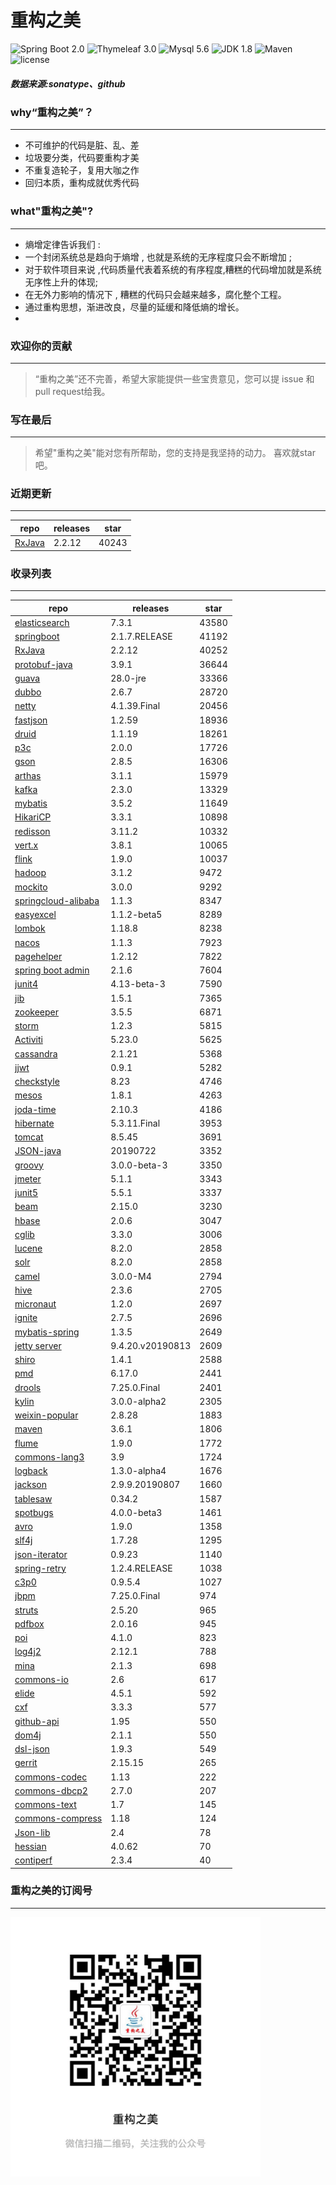 # 重构之美
![Spring Boot 2.0](https://img.shields.io/badge/Spring%20Boot-2.0-brightgreen.svg)
![Thymeleaf 3.0](https://img.shields.io/badge/Thymeleaf-3.0-yellow.svg)
![Mysql 5.6](https://img.shields.io/badge/Mysql-5.6-blue.svg)
![JDK 1.8](https://img.shields.io/badge/JDK-1.8-brightgreen.svg)
![Maven](https://img.shields.io/badge/Maven-3.5.0-yellowgreen.svg)
![license](https://img.shields.io/badge/license-Apache%202-blue.svg)
##### 数据来源:sonatype、github

### why“重构之美”？
--- 
- 不可维护的代码是脏、乱、差
- 垃圾要分类，代码要重构才美
- 不重复造轮子，复用大咖之作
- 回归本质，重构成就优秀代码


### what"重构之美"?
---
- 熵增定律告诉我们 :
- 一个封闭系统总是趋向于熵增 , 也就是系统的无序程度只会不断增加 ;
- 对于软件项目来说 ,代码质量代表着系统的有序程度,糟糕的代码增加就是系统无序性上升的体现;
- 在无外力影响的情况下 , 糟糕的代码只会越来越多，腐化整个工程。
- 通过重构思想，渐进改良，尽量的延缓和降低熵的增长。
- 


### 欢迎你的贡献
---
> “重构之美”还不完善，希望大家能提供一些宝贵意见，您可以提 issue 和 pull request给我。


### 写在最后
---
> 希望"重构之美"能对您有所帮助，您的支持是我坚持的动力。
> 喜欢就star吧。


### 近期更新
---
repo | releases | star
---|---|---
[RxJava](https://github.com/ReactiveX/RxJava) | 2.2.12 | 40243

### 收录列表
---
repo | releases | star
---|---|---
[elasticsearch](https://github.com/elastic/elasticsearch) | 7.3.1 | 43580 
[springboot](https://github.com/spring-projects/spring-boot) | 2.1.7.RELEASE | 41192 
[RxJava](https://github.com/ReactiveX/RxJava) | 2.2.12 | 40252 
[protobuf-java](https://github.com/protocolbuffers/protobuf) | 3.9.1 | 36644 
[guava](https://github.com/google/guava) | 28.0-jre | 33366 
[dubbo](https://github.com/apache/incubator-dubbo) | 2.6.7 | 28720 
[netty](https://github.com/netty/netty) | 4.1.39.Final | 20456 
[fastjson](https://github.com/alibaba/fastjson) | 1.2.59 | 18936 
[druid](https://github.com/alibaba/druid) | 1.1.19 | 18261 
[p3c](https://github.com/alibaba/p3c) | 2.0.0 | 17726 
[gson](https://github.com/google/gson) | 2.8.5 | 16306 
[arthas](https://github.com/alibaba/arthas) | 3.1.1 | 15979 
[kafka](https://github.com/apache/kafka) | 2.3.0 | 13329 
[mybatis](https://github.com/mybatis/mybatis-3) | 3.5.2 | 11649 
[HikariCP](https://github.com/brettwooldridge/HikariCP) | 3.3.1 | 10898 
[redisson](https://github.com/redisson/redisson) | 3.11.2 | 10332 
[vert.x](https://github.com/eclipse-vertx/vert.x) | 3.8.1 | 10065 
[flink](https://github.com/apache/flink) | 1.9.0 | 10037 
[hadoop](https://github.com/apache/hadoop) | 3.1.2 | 9472 
[mockito](https://github.com/mockito/mockito) | 3.0.0 | 9292 
[springcloud-alibaba](https://github.com/spring-cloud-incubator/spring-cloud-alibaba) | 1.1.3 | 8347 
[easyexcel](https://github.com/alibaba/easyexcel) | 1.1.2-beta5 | 8289 
[lombok](https://github.com/rzwitserloot/lombok) | 1.18.8 | 8238 
[nacos](https://github.com/alibaba/nacos) | 1.1.3 | 7923 
[pagehelper](https://github.com/pagehelper/Mybatis-PageHelper) | 1.2.12 | 7822 
[spring boot admin](https://github.com/codecentric/spring-boot-admin) | 2.1.6 | 7604 
[junit4](https://github.com/junit-team/junit4) | 4.13-beta-3 | 7590 
[jib](https://github.com/GoogleContainerTools/jib) | 1.5.1 | 7365 
[zookeeper](https://github.com/apache/zookeeper) | 3.5.5 | 6871 
[storm](https://github.com/apache/storm) | 1.2.3 | 5815 
[Activiti](https://github.com/Activiti/Activiti) | 5.23.0 | 5625 
[cassandra](https://github.com/apache/cassandra) | 2.1.21 | 5368 
[jjwt](https://github.com/jwtk/jjwt) | 0.9.1 | 5282 
[checkstyle](https://github.com/checkstyle/checkstyle) | 8.23 | 4746 
[mesos](https://github.com/apache/mesos) | 1.8.1 | 4263 
[joda-time](https://github.com/JodaOrg/joda-time) | 2.10.3 | 4186 
[hibernate](https://github.com/hibernate/hibernate-orm) | 5.3.11.Final | 3953 
[tomcat](https://github.com/apache/tomcat) | 8.5.45 | 3691 
[JSON-java](https://github.com/stleary/JSON-java) | 20190722 | 3352 
[groovy](https://github.com/apache/groovy) | 3.0.0-beta-3 | 3350 
[jmeter](https://github.com/apache/jmeter) | 5.1.1 | 3343 
[junit5](https://github.com/junit-team/junit5) | 5.5.1 | 3337 
[beam](https://github.com/apache/beam) | 2.15.0 | 3230 
[hbase](https://github.com/apache/hbase) | 2.0.6 | 3047 
[cglib](https://github.com/cglib/cglib) | 3.3.0 | 3006 
[lucene](https://github.com/apache/lucene-solr) | 8.2.0 | 2858 
[solr](https://github.com/apache/lucene-solr) | 8.2.0 | 2858 
[camel](https://github.com/apache/camel) | 3.0.0-M4 | 2794 
[hive](https://github.com/apache/hive) | 2.3.6 | 2705 
[micronaut](https://github.com/micronaut-projects/micronaut-core) | 1.2.0 | 2697 
[ignite](https://github.com/apache/ignite) | 2.7.5 | 2696 
[mybatis-spring](https://github.com/mybatis/spring-boot-starter) | 1.3.5 | 2649 
[jetty server](https://github.com/eclipse/jetty.project) | 9.4.20.v20190813 | 2609 
[shiro](https://github.com/apache/shiro) | 1.4.1 | 2588 
[pmd](https://github.com/pmd/pmd) | 6.17.0 | 2441 
[drools](https://github.com/kiegroup/drools) | 7.25.0.Final | 2401 
[kylin](https://github.com/apache/kylin) | 3.0.0-alpha2 | 2305 
[weixin-popular](https://github.com/liyiorg/weixin-popular) | 2.8.28 | 1883 
[maven](https://github.com/apache/maven) | 3.6.1 | 1806 
[flume](https://github.com/apache/flume) | 1.9.0 | 1772 
[commons-lang3](https://github.com/apache/commons-lang) | 3.9 | 1724 
[logback](https://github.com/qos-ch/logback) | 1.3.0-alpha4 | 1676 
[jackson](https://github.com/FasterXML/jackson-core) | 2.9.9.20190807 | 1660 
[tablesaw](https://github.com/jtablesaw/tablesaw) | 0.34.2 | 1587 
[spotbugs](https://github.com/spotbugs/spotbugs) | 4.0.0-beta3 | 1461 
[avro](https://github.com/apache/avro) | 1.9.0 | 1358 
[slf4j](https://github.com/qos-ch/slf4j) | 1.7.28 | 1295 
[json-iterator](https://github.com/json-iterator/java) | 0.9.23 | 1140 
[spring-retry](https://github.com/spring-projects/spring-retry) | 1.2.4.RELEASE | 1038 
[c3p0](https://github.com/swaldman/c3p0) | 0.9.5.4 | 1027 
[jbpm](https://github.com/kiegroup/jbpm) | 7.25.0.Final | 974 
[struts](https://github.com/apache/struts) | 2.5.20 | 965 
[pdfbox](https://github.com/apache/pdfbox) | 2.0.16 | 945 
[poi](https://github.com/apache/poi) | 4.1.0 | 823 
[log4j2](https://github.com/apache/logging-log4j2) | 2.12.1 | 788 
[mina](https://github.com/apache/mina) | 2.1.3 | 698 
[commons-io](https://github.com/apache/commons-io) | 2.6 | 617 
[elide](https://github.com/yahoo/elide) | 4.5.1 | 592 
[cxf](https://github.com/apache/cxf) | 3.3.3 | 577 
[github-api](https://github.com/kohsuke/github-api) | 1.95 | 550 
[dom4j](https://github.com/dom4j/dom4j) | 2.1.1 | 550 
[dsl-json](https://github.com/ngs-doo/dsl-json) | 1.9.3 | 549 
[gerrit](https://github.com/GerritCodeReview/gerrit) | 2.15.15 | 265 
[commons-codec](https://github.com/apache/commons-codec) | 1.13 | 222 
[commons-dbcp2](https://github.com/apache/commons-dbcp) | 2.7.0 | 207 
[commons-text](https://github.com/apache/commons-text) | 1.7 | 145 
[commons-compress](https://github.com/apache/commons-compress) | 1.18 | 124 
[Json-lib](https://github.com/aalmiray/Json-lib) | 2.4 | 78 
[hessian](https://github.com/ebourg/hessian) | 4.0.62 | 70 
[contiperf](https://github.com/lucaspouzac/contiperf) | 2.3.4 | 40 


### 重构之美的订阅号
---
<img src="https://github.com/jartisan2001/latest/blob/master/Image.jpg" width="400" hegiht="400" align=left />
